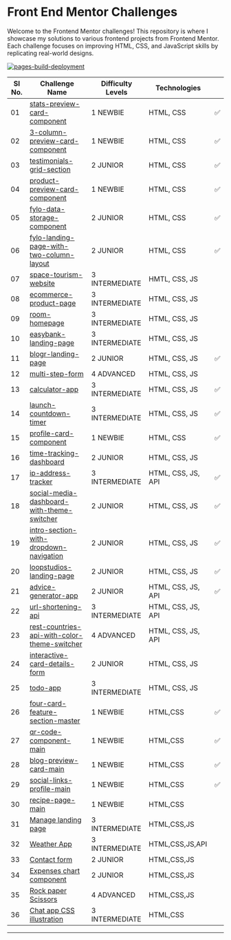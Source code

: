 # Front End Mentor Challenges

Welcome to the Frontend Mentor challenges! This repository is where I showcase my solutions to various frontend projects from Frontend Mentor. Each challenge focuses on improving HTML, CSS, and JavaScript skills by replicating real-world designs.

[![pages-build-deployment](https://github.com/AkshayV30/Front-End-Mentor-Challenges/actions/workflows/pages/pages-build-deployment/badge.svg)](https://github.com/AkshayV30/Front-End-Mentor-Challenges/actions/workflows/pages/pages-build-deployment)

| Sl No. | Challenge Name                                                                                                                                                     | Difficulty Levels | Technologies       |     |
| ------ | ------------------------------------------------------------------------------------------------------------------------------------------------------------------ | ----------------- | ------------------ | --- |
| 01     | [stats-preview-card-component](https://akshayv30.github.io/Front-End-Mentor-Challenges/stats-preview-card-component-main/index.html)                               | 1 NEWBIE          | HTML, CSS          | ✅  |
| 02     | [3-column-preview-card-component](https://akshayv30.github.io/Front-End-Mentor-Challenges/3-column-preview-card-component-main/index.html)                         | 1 NEWBIE          | HTML, CSS          | ✅  |
| 03     | [testimonials-grid-section](https://akshayv30.github.io/Front-End-Mentor-Challenges/testimonials-grid-section-main/index.html)                                     | 2 JUNIOR          | HTML, CSS          | ✅  |
| 04     | [product-preview-card-component](https://akshayv30.github.io/Front-End-Mentor-Challenges/product-preview-card-component-main/index.html)                           | 1 NEWBIE          | HTML, CSS          | ✅  |
| 05     | [fylo-data-storage-component](https://akshayv30.github.io/Front-End-Mentor-Challenges/fylo-data-storage-component-master/index.html)                               | 2 JUNIOR          | HTML, CSS          | ✅  |
| 06     | [fylo-landing-page-with-two-column-layout](https://akshayv30.github.io/Front-End-Mentor-Challenges/fylo-landing-page-with-two-column-layout-master/index.html)     | 2 JUNIOR          | HTML, CSS          | ✅  |
| 07     | [space-tourism-website](https://akshayv30.github.io/Front-End-Mentor-Challenges/space-tourism-website-main/index.html)                                             | 3 INTERMEDIATE    | HMTL, CSS, JS      |     |
| 08     | [ecommerce-product-page](https://akshayv30.github.io/Front-End-Mentor-Challenges/ecommerce-product-page-main/index.html)                                           | 3 INTERMEDIATE    | HTML, CSS, JS      |     |
| 09     | [room-homepage](https://akshayv30.github.io/Front-End-Mentor-Challenges/room-homepage-master/index.html)                                                           | 3 INTERMEDIATE    | HTML, CSS, JS      |     |
| 10     | [easybank-landing-page](https://akshayv30.github.io/Front-End-Mentor-Challenges/easybank-landing-page-master/index.html)                                           | 3 INTERMEDIATE    | HTML, CSS, JS      |     |
| 11     | [blogr-landing-page](https://akshayv30.github.io/Front-End-Mentor-Challenges/blogr-landing-page-main/index.html)                                                   | 2 JUNIOR          | HTML, CSS, JS      | ✅  |
| 12     | [multi-step-form](https://akshayv30.github.io/Front-End-Mentor-Challenges/multi-step-form-main/index.html)                                                         | 4 ADVANCED        | HTML, CSS, JS      |     |
| 13     | [calculator-app](https://akshayv30.github.io/Front-End-Mentor-Challenges/calculator-app-main/index.html)                                                           | 3 INTERMEDIATE    | HTML, CSS, JS      | ✅  |
| 14     | [launch-countdown-timer](https://akshayv30.github.io/Front-End-Mentor-Challenges/launch-countdown-timer-main/index.html)                                           | 3 INTERMEDIATE    | HTML, CSS, JS      | ✅  |
| 15     | [profile-card-component](https://akshayv30.github.io/Front-End-Mentor-Challenges/profile-card-component-main/index.html)                                           | 1 NEWBIE          | HTML, CSS          | ✅  |
| 16     | [time-tracking-dashboard](https://akshayv30.github.io/Front-End-Mentor-Challenges/time-tracking-dashboard-main/index.html)                                         | 2 JUNIOR          | HTML, CSS, JS      |     |
| 17     | [ip-address-tracker](https://akshayv30.github.io/Front-End-Mentor-Challenges/ip-address-tracker-master/index.html)                                                 | 3 INTERMEDIATE    | HTML, CSS, JS, API | ✅  |
| 18     | [social-media-dashboard-with-theme-switcher](https://akshayv30.github.io/Front-End-Mentor-Challenges/social-media-dashboard-with-theme-switcher-master/index.html) | 2 JUNIOR          | HTML, CSS, JS      | ✅  |
| 19     | [intro-section-with-dropdown-navigation](https://akshayv30.github.io/Front-End-Mentor-Challenges/intro-section-with-dropdown-navigation-main/index.html)           | 2 JUNIOR          | HTML, CSS, JS      | ✅  |
| 20     | [loopstudios-landing-page](https://akshayv30.github.io/Front-End-Mentor-Challenges/loopstudios-landing-page-main/index.html)                                       | 2 JUNIOR          | HTML, CSS, JS      | ✅  |
| 21     | [advice-generator-app](https://akshayv30.github.io/Front-End-Mentor-Challenges/advice-generator-app-main/index.html)                                               | 2 JUNIOR          | HTML, CSS, JS, API | ✅  |
| 22     | [url-shortening-api]()                                                                                                                                             | 3 INTERMEDIATE    | HTML, CSS, JS, API |     |
| 23     | [rest-countries-api-with-color-theme-switcher]()                                                                                                                   | 4 ADVANCED        | HTML, CSS, JS, API |     |
| 24     | [interactive-card-details-form]()                                                                                                                                  | 2 JUNIOR          | HTML, CSS, JS      |     |
| 25     | [todo-app]()                                                                                                                                                       | 3 INTERMEDIATE    | HTML, CSS, JS      |
| 26     | [four-card-feature-section-master](https://akshayv30.github.io/Front-End-Mentor-Challenges/four-card-feature-section-master/index.html)                            | 1 NEWBIE          | HTML,CSS           | ✅  |
| 27     | [qr-code-component-main](https://akshayv30.github.io/Front-End-Mentor-Challenges/qr-code-component-main/index.html)                                                | 1 NEWBIE          | HTML,CSS           | ✅  |
| 28     | [blog-preview-card-main](https://akshayv30.github.io/Front-End-Mentor-Challenges/blog-preview-card-main/index.html)                                                | 1 NEWBIE          | HTML,CSS           | ✅  |
| 29     | [social-links-profile-main](https://akshayv30.github.io/Front-End-Mentor-Challenges/social-links-profile-main/index.html)                                          | 1 NEWBIE          | HTML,CSS           | ✅  |
| 30     | [recipe-page-main](https://akshayv30.github.io/Front-End-Mentor-Challenges/recipe-page-main/index.html)                                                            | 1 NEWBIE          | HTML,CSS           |     |
| 31     | [Manage landing page]()                                                                                                                                            | 3 INTERMEDIATE    | HTML,CSS,JS        |     |
| 32     | [Weather App]()                                                                                                                                                    | 3 INTERMEDIATE    | HTML,CSS,JS,API    |     |
| 33     | [Contact form]()                                                                                                                                                   | 2 JUNIOR          | HTML,CSS,JS        |     |
| 34     | [Expenses chart component]()                                                                                                                                       | 2 JUNIOR          | HTML,CSS,JS        |     |
| 35     | [Rock paper Scissors]()                                                                                                                                            | 4 ADVANCED        | HTML,CSS,JS        |     |
| 36     | [Chat app CSS illustration]()                                                                                                                                      | 3 INTERMEDIATE    | HTML,CSS           |     |

---
